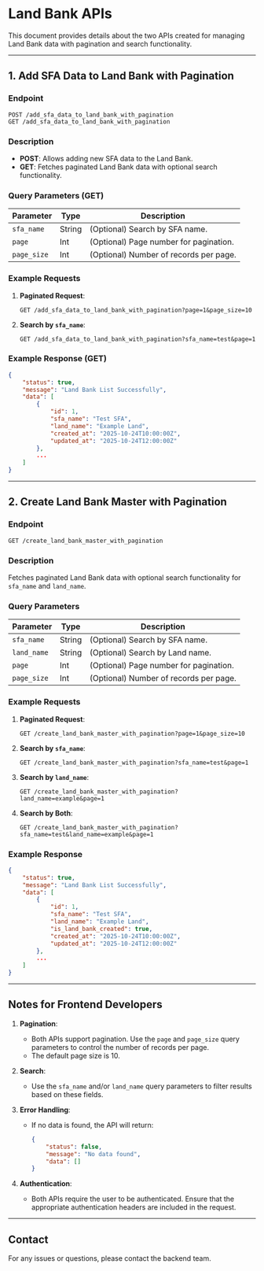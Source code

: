 # Land Bank APIs

This document provides details about the two APIs created for managing Land Bank data with pagination and search functionality.

---

## 1. Add SFA Data to Land Bank with Pagination

### Endpoint
```
POST /add_sfa_data_to_land_bank_with_pagination
GET /add_sfa_data_to_land_bank_with_pagination
```

### Description
- **POST**: Allows adding new SFA data to the Land Bank.
- **GET**: Fetches paginated Land Bank data with optional search functionality.

### Query Parameters (GET)
| Parameter   | Type   | Description                              |
|-------------|--------|------------------------------------------|
| `sfa_name`  | String | (Optional) Search by SFA name.           |
| `page`      | Int    | (Optional) Page number for pagination.   |
| `page_size` | Int    | (Optional) Number of records per page.   |

### Example Requests
1. **Paginated Request**:
   ```
   GET /add_sfa_data_to_land_bank_with_pagination?page=1&page_size=10
   ```
2. **Search by `sfa_name`**:
   ```
   GET /add_sfa_data_to_land_bank_with_pagination?sfa_name=test&page=1
   ```

### Example Response (GET)
```json
{
    "status": true,
    "message": "Land Bank List Successfully",
    "data": [
        {
            "id": 1,
            "sfa_name": "Test SFA",
            "land_name": "Example Land",
            "created_at": "2025-10-24T10:00:00Z",
            "updated_at": "2025-10-24T12:00:00Z"
        },
        ...
    ]
}
```

---

## 2. Create Land Bank Master with Pagination

### Endpoint
```
GET /create_land_bank_master_with_pagination
```

### Description
Fetches paginated Land Bank data with optional search functionality for `sfa_name` and `land_name`.

### Query Parameters
| Parameter   | Type   | Description                              |
|-------------|--------|------------------------------------------|
| `sfa_name`  | String | (Optional) Search by SFA name.           |
| `land_name` | String | (Optional) Search by Land name.          |
| `page`      | Int    | (Optional) Page number for pagination.   |
| `page_size` | Int    | (Optional) Number of records per page.   |

### Example Requests
1. **Paginated Request**:
   ```
   GET /create_land_bank_master_with_pagination?page=1&page_size=10
   ```
2. **Search by `sfa_name`**:
   ```
   GET /create_land_bank_master_with_pagination?sfa_name=test&page=1
   ```
3. **Search by `land_name`**:
   ```
   GET /create_land_bank_master_with_pagination?land_name=example&page=1
   ```
4. **Search by Both**:
   ```
   GET /create_land_bank_master_with_pagination?sfa_name=test&land_name=example&page=1
   ```

### Example Response
```json
{
    "status": true,
    "message": "Land Bank List Successfully",
    "data": [
        {
            "id": 1,
            "sfa_name": "Test SFA",
            "land_name": "Example Land",
            "is_land_bank_created": true,
            "created_at": "2025-10-24T10:00:00Z",
            "updated_at": "2025-10-24T12:00:00Z"
        },
        ...
    ]
}
```

---

## Notes for Frontend Developers
1. **Pagination**:
   - Both APIs support pagination. Use the `page` and `page_size` query parameters to control the number of records per page.
   - The default page size is 10.

2. **Search**:
   - Use the `sfa_name` and/or `land_name` query parameters to filter results based on these fields.

3. **Error Handling**:
   - If no data is found, the API will return:
     ```json
     {
         "status": false,
         "message": "No data found",
         "data": []
     }
     ```

4. **Authentication**:
   - Both APIs require the user to be authenticated. Ensure that the appropriate authentication headers are included in the request.

---

## Contact
For any issues or questions, please contact the backend team.